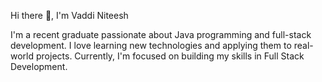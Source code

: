 Hi there 👋, I'm Vaddi Niteesh

I'm a recent graduate passionate about Java programming and full-stack development. I love learning new technologies and applying them to real-world projects. Currently, I'm focused on building my skills in Full Stack Development.
